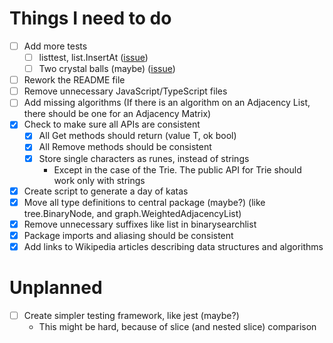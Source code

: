 # Things I need to do

<!-- TODO:-->

- [ ] Add more tests
    - [ ] listtest, list.InsertAt ([issue](https://github.com/ThePrimeagen/kata-machine/issues/62))
    - [ ] Two crystal balls (maybe) ([issue](https://github.com/ThePrimeagen/kata-machine/issues/61))
- [ ] Rework the README file
- [ ] Remove unnecessary JavaScript/TypeScript files
- [ ] Add missing algorithms (If there is an algorithm on an Adjacency List, there should be one for an Adjacency Matrix)
- [x] Check to make sure all APIs are consistent
    - [x] All Get methods should return (value T, ok bool)
    - [x] All Remove methods should be consistent
    - [x] Store single characters as runes, instead of strings
        - Except in the case of the Trie. The public API for Trie should work only with strings
- [x] Create script to generate a day of katas
- [x] Move all type definitions to central package (maybe?) (like tree.BinaryNode, and graph.WeightedAdjacencyList)
- [x] Remove unnecessary suffixes like list in binarysearchlist
- [x] Package imports and aliasing should be consistent
- [x] Add links to Wikipedia articles describing data structures and algorithms

# Unplanned
- [ ] Create simpler testing framework, like jest (maybe?)
    - This might be hard, because of slice (and nested slice) comparison
